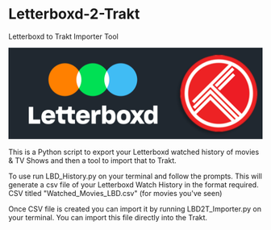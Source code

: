 # Letterboxd-2-Trakt
Letterboxd to Trakt Importer Tool

![Letterboxd2Trakt](https://raw.githubusercontent.com/pudszttiot/Letterboxd-2-Trakt/refs/heads/main/letterboxd2trakt.png)


This is a Python script to export your Letterboxd watched history of movies & TV Shows and then a tool to import that to Trakt.


To use run LBD_History.py on your terminal and follow the prompts.
This will generate a csv file of your Letterboxd Watch History in the format required.
CSV titled "Watched_Movies_LBD.csv" (for movies you've seen)


Once CSV file is created you can import it by running LBD2T_Importer.py on your terminal.   You can import this file directly into the Trakt.
